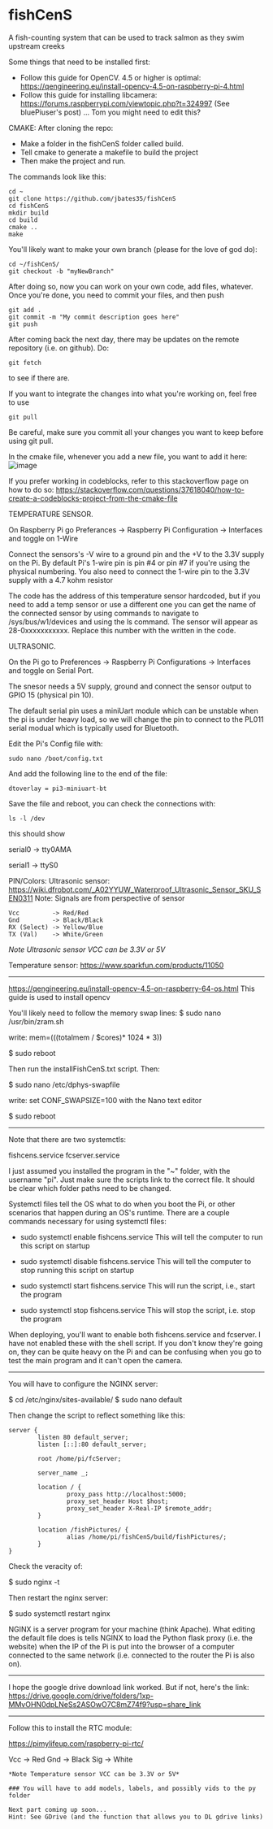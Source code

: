 # fishCenS
A fish-counting system that can be used to track salmon as they swim upstream creeks

Some things that need to be installed first:

- Follow this guide for OpenCV. 4.5 or higher is optimal: https://qengineering.eu/install-opencv-4.5-on-raspberry-pi-4.html
- Follow this guide for installing libcamera: https://forums.raspberrypi.com/viewtopic.php?t=324997 (See bluePiuser's post) ... Tom you might need to edit this?

CMAKE:
After cloning the repo:
- Make a folder in the fishCenS folder called build.
- Tell cmake to generate a makefile to build the project
- Then make the project and run.

The commands look like this:

```
cd ~
git clone https://github.com/jbates35/fishCenS
cd fishCenS
mkdir build
cd build
cmake ..
make
```

You'll likely want to make your own branch (please for the love of god do):

```
cd ~/fishCenS/
git checkout -b "myNewBranch"
```

After doing so, now you can work on your own code, add files, whatever. Once you're done, you need to commit your files, and then push
```
git add . 
git commit -m "My commit description goes here"
git push
```

After coming back the next day, there may be updates on the remote repository (i.e. on github). Do:
```
git fetch
```
to see if there are.

If you want to integrate the changes into what you're working on, feel free to use
```
git pull
```
Be careful, make sure you commit all your changes you want to keep before using git pull.

In the cmake file, whenever you add a new file, you want to add it here:
![image](https://user-images.githubusercontent.com/70033294/218302179-2f91b61e-8081-466a-b324-c7d3f3a45e21.png)

If you prefer working in codeblocks, refer to this stackoverflow page on how to do so:
https://stackoverflow.com/questions/37618040/how-to-create-a-codeblocks-project-from-the-cmake-file

TEMPERATURE SENSOR.

On Raspberry Pi go Preferances -> Raspberry Pi Configuration -> Interfaces 
and toggle on 1-Wire

Connect the sensors's -V wire to a ground pin and the +V to the 3.3V supply
on the Pi.
By default Pi's 1-wire pin is pin #4 or pin #7 if you're using the physical 
numbering.
You also need to connect the 1-wire pin to the 3.3V supply with a 4.7 kohm resistor

The code has the address of this temperature sensor hardcoded, but if you
need to add a temp sensor or use a different one you can get the name of the
connected sensor by using commands to navigate to /sys/bus/w1/devices and 
using the ls command. The sensor will appear as 28-0xxxxxxxxxxx. Replace
this number with the written in the code.

ULTRASONIC.

On the Pi go to Preferences -> Raspberry Pi Configurations -> Interfaces
and toggle on Serial Port.

The snesor needs a 5V supply, ground and connect the sensor output to GPIO 15 (physical pin 10).

The default serial pin uses a miniUart module which can be unstable
when the pi is under heavy load, so we will change the pin to connect to
the PL011 serial modual which is typically used for Bluetooth.

Edit the Pi's Config file with:
```
sudo nano /boot/config.txt
```
And add the following line to the end of the file:
```
dtoverlay = pi3-miniuart-bt
```
Save the file and reboot, you can check the connections with:
```
ls -l /dev
```
this should show

serial0 -> tty0AMA

serial1 -> ttyS0


PIN/Colors:
Ultrasonic sensor: https://wiki.dfrobot.com/_A02YYUW_Waterproof_Ultrasonic_Sensor_SKU_SEN0311
Note: Signals are from perspective of sensor
```
Vcc         -> Red/Red
Gnd         -> Black/Black
RX (Select) -> Yellow/Blue  
TX (Val)    -> White/Green
```
*Note Ultrasonic sensor VCC can be 3.3V or 5V*

Temperature sensor: https://www.sparkfun.com/products/11050

------------

https://qengineering.eu/install-opencv-4.5-on-raspberry-64-os.html
This guide is used to install opencv

You'll likely need to follow the memory swap lines:
$ sudo nano /usr/bin/zram.sh

write:
	mem=$(( ($totalmem / $cores)* 1024 * 3))

$ sudo reboot

Then run the installFishCenS.txt script.
Then:


$ sudo nano /etc/dphys-swapfile

write:
	set CONF_SWAPSIZE=100 with the Nano text editor

$ sudo reboot

------------

Note that there are two systemctls:

fishcens.service
fcserver.service

I just assumed you installed the program in the "~" folder, with the username "pi".
Just make sure the scripts link to the correct file. It should be clear which folder paths need to be changed.

Systemctl files tell the OS what to do when you boot the Pi, or other scenarios that happen during an OS's runtime. There are a couple commands necessary for using systemctl files:

- sudo systemctl enable fishcens.service
This will tell the computer to run this script on startup

- sudo systemctl disable fishcens.service
This will tell the computer to stop running this script on startup

- sudo systemctl start fishcens.service
This will run the script, i.e., start the program

- sudo systemctl stop fishcens.service
This will stop the script, i.e. stop the program

When deploying, you'll want to enable both fishcens.service and fcserver. I have not enabled these with the shell script. If you don't know they're going on, they can be quite heavy on the Pi and can be confusing when you go to test the main program and it can't open the camera.

------------

You will have to configure the NGINX server:

$ cd /etc/nginx/sites-available/
$ sudo nano default

Then change the script to reflect something like this:

```
server {
        listen 80 default_server;
        listen [::]:80 default_server;

        root /home/pi/fcServer;

        server_name _;

        location / {
                proxy_pass http://localhost:5000;
                proxy_set_header Host $host;
                proxy_set_header X-Real-IP $remote_addr;
        }

        location /fishPictures/ {
                alias /home/pi/fishCenS/build/fishPictures/;
        }
}
```

Check the veracity of:

$ sudo nginx -t

Then restart the nginx server:

$ sudo systemctl restart nginx

NGINX is a server program for your machine (think Apache). What editing the default file does is tells NGINX to load the Python flask proxy (i.e. the website) when the IP of the Pi is put into the browser of a computer connected to the same network (i.e. connected to the router the Pi is also on).

------------

I hope the google drive download link worked. But if not, here's the link: https://drive.google.com/drive/folders/1xp-MMvOHN0dpLNeSs2ASOwO7C8mZ74f9?usp=share_link

------------

Follow this to install the RTC module:

https://pimylifeup.com/raspberry-pi-rtc/

Vcc   -> Red
Gnd   -> Black
Sig   -> White
```
*Note Temperature sensor VCC can be 3.3V or 5V*

### You will have to add models, labels, and possibly vids to the py folder

Next part coming up soon...
Hint: See GDrive (and the function that allows you to DL gdrive links)
